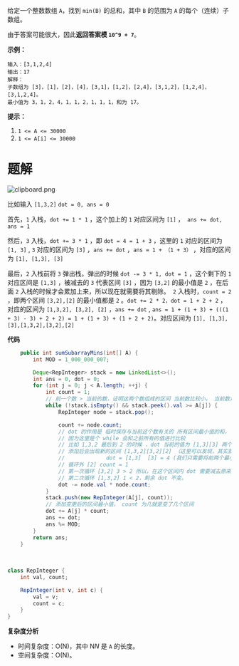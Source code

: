 给定一个整数数组 `A`，找到 `min(B)` 的总和，其中 `B` 的范围为 `A` 的每个（连续）子数组。

由于答案可能很大，因此**返回答案模 `10^9 + 7`**。

**示例：**

```
输入：[3,1,2,4]
输出：17
解释：
子数组为 [3]，[1]，[2]，[4]，[3,1]，[1,2]，[2,4]，[3,1,2]，[1,2,4]，[3,1,2,4]。
最小值为 3，1，2，4，1，1，2，1，1，1，和为 17。
```

**提示：**

1. `1 <= A <= 30000`
2. `1 <= A[i] <= 30000`

# 题解

![clipboard.png](https://pic.leetcode-cn.com/2f59d73899312f0c53eafdc5fc71daa31e221036b8eaca7e897a30c57b44b648-clipboard.png)



比如输入 `[1,3,2]`
`dot = 0, ans = 0`

首先，`1` 入栈，`dot += 1 * 1` ，这个加上的 `1` 对应区间为 `[1]` ，` ans += dot, ans = 1` 

然后，`3` 入栈，`dot += 3 * 1` ，即 `dot = 4 = 1 + 3` ，这里的 `1` 对应的区间为 `[1, 3]` ,  `3` 对应的区间为 `[3]` ，`ans += dot` ，`ans = 1 + （1 + 3）` ，对应的区间为 `[1], [1,3], [3]` 

最后，`2` 入栈前将 `3` 弹出栈，弹出的时候 `dot -= 3 * 1, dot = 1` ，这个剩下的 `1` 对应区间是 `[1,3]` ，被减去的 `3` 代表区间 `[3]` ，因为 `[3,2]` 的最小值是 `2` ，在后面 `2` 入栈的时候才会累加上来，所以现在就需要将其剔除。` 2` 入栈时，`count = 2` ，即两个区间 `[3,2],[2]` 的最小值都是 `2` 。`dot += 2 * 2，dot = 1 + 2 + 2` ，对应的区间为 `[1,3,2], [3,2], [2]` ，`ans += dot` , `ans = 1 + (1 + 3) + (((1 + 3) - 3) + 2 + 2) = 1 + (1 + 3) + (1 + 2 + 2)`。对应区间为 `[1], [1,3], [3],[1,3,2],[3,2],[2]` 

**代码**

```java
    public int sumSubarrayMins(int[] A) {
        int MOD = 1_000_000_007;

        Deque<RepInteger> stack = new LinkedList<>();
        int ans = 0, dot = 0;
        for (int j = 0; j < A.length; ++j) {
            int count = 1;
            // 前一个数 > 当前的数，证明这两个数组成的区间 当前数比较小， 当前数肯定是 这两个数的区间以及自身区间 这两个区间内的最小值
            while (!stack.isEmpty() && stack.peek().val >= A[j]) {
                RepInteger node = stack.pop();

                count += node.count;
                // dot 的作用是 临时保存与当前这个数有关的 所有区间最小值的和，
                // 因为这里是个 while 会和之前所有的值进行比较
                // 比如 1,3,2 最后到 2 的时候 ，dot 当前的值为 [1,3][3] 两个区间最小值的和
                // 添加后会出现新的区间 [1,3,2][3,2][2] （这里可以发现，其实就是在上一次所有的区间上添加了 2，最后添加了一个单独的[2] ）
                //             dot = [1,3]  [3] = 4 (我们只需要将前两个最小值与 2 相比，如果 2 大，最小值不变，如果 2 小，dot - 之前的值 + 2)
                // 循环外 [2] count = 1
                // 第一次循环 [3,2] 3 > 2 所以，在这个区间内 dot 需要减去原来的最小值 [3] ，然后添加 2 (count +1 表示当前值需要添加的个数)
                // 第二次循环 [1,3,2] 1 < 2，剩余 dot 不变。
                dot -= node.val * node.count;
            }
            stack.push(new RepInteger(A[j], count));
            // 添加变更后的区间最小值， count 为几就是变了几个区间
            dot += A[j] * count;
            ans += dot;
            ans %= MOD;
        }
        return ans;
    }
    
    
    
class RepInteger {
    int val, count;

    RepInteger(int v, int c) {
        val = v;
        count = c;
    }
}    
```

**复杂度分析**

- 时间复杂度：O(N)，其中 N*N* 是 `A` 的长度。
- 空间复杂度：O(N)。